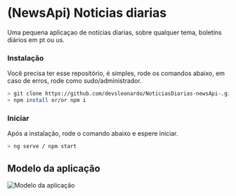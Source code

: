 # (NewsApi) Noticias diarias

Uma pequena aplicaçao de notícias diarias, sobre qualquer tema, boletins diários em pt ou us.

### Instalação
Você precisa ter esse repositório, é simples, rode os comandos abaixo, em caso de erros, rode como sudo/administrador.

```bash
> git clone https://github.com/devsleonardo/NoticiasDiarias-newsApi-.git
> npm install or/or npm i

```

### Iniciar
Após a instalação, rode o comando abaixo e espere iniciar.

```bash
> ng serve / npm start
```

## Modelo da aplicação

 <img src="https://github.com/devsleonardo/newsApi-NoticiasDiarias/blob/main/src/assets/gif/NewsApi.gif" alt="Modelo da aplicação"/>

